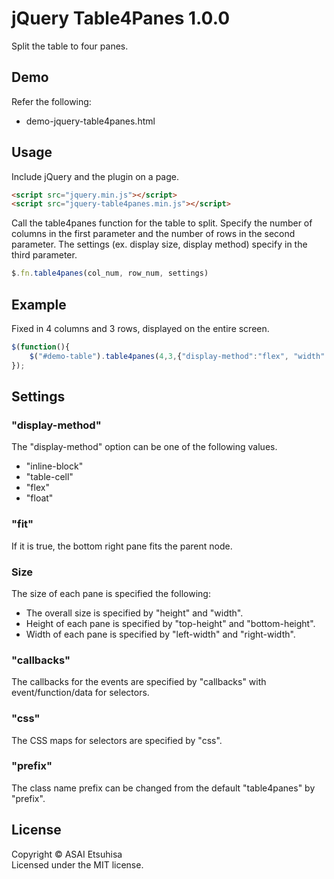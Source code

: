 # jQuery Table4Panes 1.0.0
Split the table to four panes.

## Demo
Refer the following:
* demo-jquery-table4panes.html

## Usage

Include jQuery and the plugin on a page.

```html
<script src="jquery.min.js"></script>
<script src="jquery-table4panes.min.js"></script>
```

Call the table4panes function for the table to split.
Specify the number of columns in the first parameter and the number of rows in the second parameter.
The settings (ex. display size, display method) specify in the third parameter.

```js
$.fn.table4panes(col_num, row_num, settings)
```

## Example

Fixed in 4 columns and 3 rows, displayed on the entire screen.

```js
$(function(){
    $("#demo-table").table4panes(4,3,{"display-method":"flex", "width":"100%", "height":"100%", "fit":true});
});
```

## Settings

### "display-method"
The "display-method" option can be one of the following values.
* "inline-block"
* "table-cell"
* "flex"
* "float"

### "fit"
If it is true, the bottom right pane fits the parent node.

### Size
The size of each pane is specified the following:
* The overall size is specified by "height" and "width".
* Height of each pane is specified by "top-height" and "bottom-height".
* Width of each pane is specified by "left-width" and "right-width".

### "callbacks"
The callbacks for the events are specified by "callbacks" with event/function/data for selectors.

### "css"
The CSS maps for selectors are specified by "css".

### "prefix"
The class name prefix can be changed from the default "table4panes" by "prefix".

## License
Copyright &copy; ASAI Etsuhisa<br>
Licensed under the MIT license.

